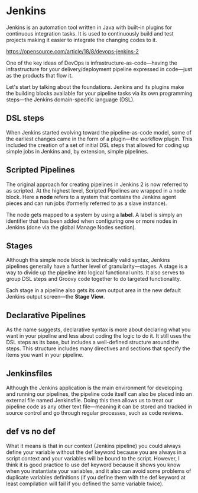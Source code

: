 # Jenkins

Jenkins is an automation tool written in Java with built-in plugins for continuous integration tasks. It is used to continuously build and test projects making it easier to integrate the changing codes to it.

https://opensource.com/article/18/8/devops-jenkins-2

One of the key ideas of DevOps is infrastructure-as-code—having the infrastructure for your delivery/deployment pipeline expressed in code—just as the products that flow it.

Let's start by talking about the foundations. Jenkins and its plugins make the building blocks available for your pipeline tasks via its own programming steps—the Jenkins domain-specific language (DSL).

## DSL steps

When Jenkins started evolving toward the pipeline-as-code model, some of the earliest changes came in the form of a plugin—the workflow plugin. This included the creation of a set of initial DSL steps that allowed for coding up simple jobs in Jenkins and, by extension, simple pipelines.

## Scripted Pipelines

The original approach for creating pipelines in Jenkins 2 is now referred to as scripted. At the highest level, Scripted Pipelines are wrapped in a node block. Here a __node__ refers to a system that contains the Jenkins agent pieces and can run jobs (formerly referred to as a slave instance).

The node gets mapped to a system by using a __label__. A label is simply an identifier that has been added when configuring one or more nodes in Jenkins (done via the global Manage Nodes section).

## Stages

Although this simple node block is technically valid syntax, Jenkins pipelines generally have a further level of granularity—stages. A stage is a way to divide up the pipeline into logical functional units. It also serves to group DSL steps and Groovy code together to do targeted functionality. 

Each stage in a pipeline also gets its own output area in the new default Jenkins output screen—the __Stage View__. 

## Declarative Pipelines

As the name suggests, declarative syntax is more about declaring what you want in your pipeline and less about coding the logic to do it. It still uses the DSL steps as its base, but includes a well-defined structure around the steps. This structure includes many directives and sections that specify the items you want in your pipeline.

## Jenkinsfiles

Although the Jenkins application is the main environment for developing and running our pipelines, the pipeline code itself can also be placed into an external file named Jenkinsfile. Doing this then allows us to treat our pipeline code as any other text file—meaning it can be stored and tracked in source control and go through regular processes, such as code reviews.



## def vs no def

What it means is that in our context (Jenkins pipeline) you could always define your variable without the def keyword because you are always in a script context and your variables will be bound to the script. However, I think it is good practice to use def keyword because it shows you know when you instantiate your variables, and it also can avoid some problems of duplicate variables definitions (if you define them with the def keyword at least compilation will fail if you defined the same variable twice).
